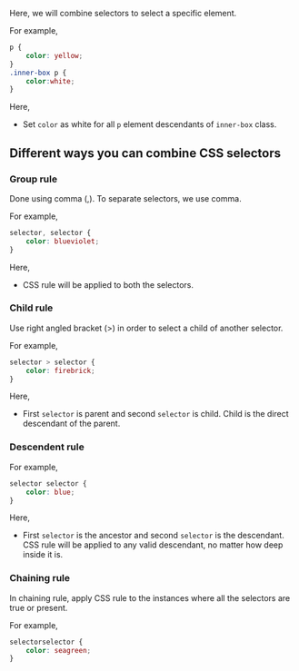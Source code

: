 Here, we will combine selectors to select a specific element.

For example,
```css
p {
	color: yellow;
}
.inner-box p {
	color:white;
}
```

Here,
- Set `color` as white for all `p` element descendants of `inner-box` class.

## Different ways you can combine CSS selectors

### Group rule

Done using comma (,). To separate selectors, we use comma.

For example,
```css
selector, selector {
	color: blueviolet;
}
```

Here,
- CSS rule will be applied to both the selectors.

### Child rule

Use right angled bracket (>) in order to select a child of another selector.

For example,
```css
selector > selector {
	color: firebrick;
}
```

Here,
- First `selector` is parent and second `selector` is child. Child is the direct descendant of the parent.

### Descendent rule

For example,
```css
selector selector {
	color: blue;
}
```

Here,
- First `selector` is the ancestor and second `selector` is the descendant. CSS rule will be applied to any valid descendant, no matter how deep inside it is.

### Chaining rule

In chaining rule, apply CSS rule to the instances where all the selectors are true or present.

For example,
```css
selectorselector {
	color: seagreen;
}
```